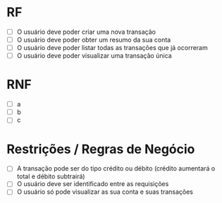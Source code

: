 # RF

- [ ] O usuário deve poder criar uma nova transação
- [ ] O usuário deve poder obter um resumo da sua conta
- [ ] O usuário deve poder listar todas as transações que já ocorreram
- [ ] O usuário deve poder visualizar uma transação única

# RNF

- [ ] a
- [ ] b
- [ ] c

# Restrições / Regras de Negócio

- [ ] A transação pode ser do tipo crédito ou débito (crédito aumentará o total e débito subtrairá)
- [ ] O usuário deve ser identificado entre as requisições
- [ ] O usuário só pode visualizar as sua conta e suas transações

